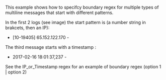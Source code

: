 This example shows how to specifcy boundary regex for multiple types of multiline messages that start with different patterns.

In the first 2 logs (see image) the start pattern is (a number string in brakcets, then an IP): 

- [10-19405] 65.152.122.170 - 

The third message starts with a timestamp :

- 2017-02-16 18:01:37,237 - 

See the IP_or_Timestamp regex for an example of boundary regex (option 1 | option 2)
